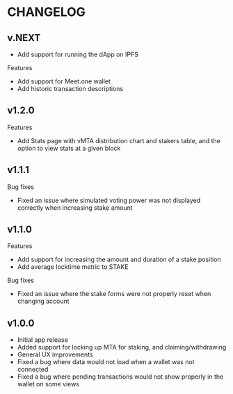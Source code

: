 # CHANGELOG

## v.NEXT

- Add support for running the dApp on IPFS

Features

- Add support for Meet.one wallet
- Add historic transaction descriptions

## v1.2.0

Features

- Add Stats page with vMTA distribution chart and stakers table, and the option to
  view stats at a given block

## v1.1.1

Bug fixes

- Fixed an issue where simulated voting power was not displayed
  correctly when increasing stake amount

## v1.1.0

Features

- Add support for increasing the amount and duration of a stake position
- Add average locktime metric to STAKE

Bug fixes

- Fixed an issue where the stake forms were not properly reset when changing account

## v1.0.0

- Initial app release
- Added support for locking up MTA for staking, and claiming/withdrawing
- General UX improvements
- Fixed a bug where data would not load when a wallet was not connected
- Fixed a bug where pending transactions would not show properly in the wallet on some views
